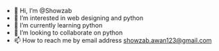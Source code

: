 - 👋 Hi, I’m @Showzab
- 👀 I’m interested in web designing and python 
- 🌱 I’m currently learning python 
- 💞️ I’m looking to collaborate on python 
- 📫 How to reach me by email address showzab.awan123@gmail.com
<!---
Showzab/Showzab is a ✨ special ✨ repository because its `README.md` (this file) appears on your GitHub profile.
You can click the Preview link to take a look at your changes.
--->
